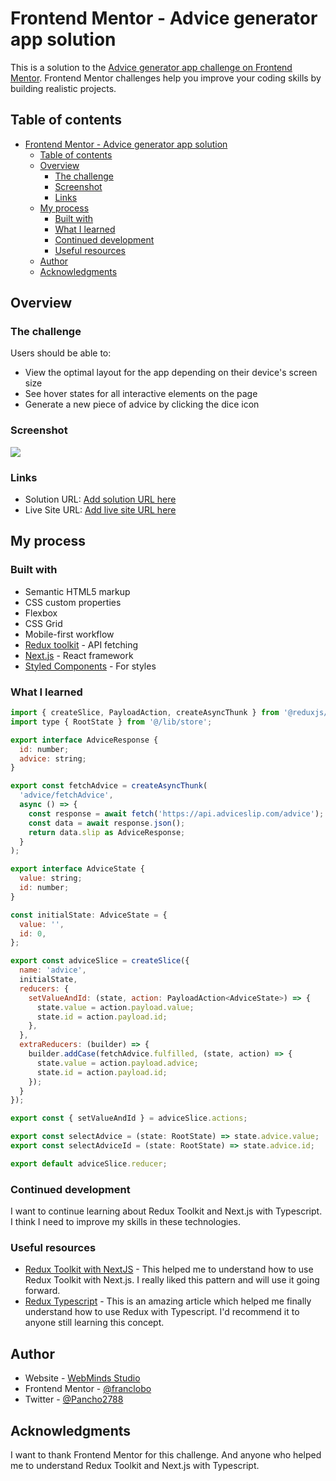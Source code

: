 # Frontend Mentor - Advice generator app solution

This is a solution to the [Advice generator app challenge on Frontend Mentor](https://www.frontendmentor.io/challenges/advice-generator-app-QdUG-13db). Frontend Mentor challenges help you improve your coding skills by building realistic projects.

## Table of contents

- [Frontend Mentor - Advice generator app solution](#frontend-mentor---advice-generator-app-solution)
  - [Table of contents](#table-of-contents)
  - [Overview](#overview)
    - [The challenge](#the-challenge)
    - [Screenshot](#screenshot)
    - [Links](#links)
  - [My process](#my-process)
    - [Built with](#built-with)
    - [What I learned](#what-i-learned)
    - [Continued development](#continued-development)
    - [Useful resources](#useful-resources)
  - [Author](#author)
  - [Acknowledgments](#acknowledgments)

## Overview

### The challenge

Users should be able to:

- View the optimal layout for the app depending on their device's screen size
- See hover states for all interactive elements on the page
- Generate a new piece of advice by clicking the dice icon

### Screenshot

![](./screenshot.jpg)

### Links

- Solution URL: [Add solution URL here](https://your-solution-url.com)
- Live Site URL: [Add live site URL here](https://your-live-site-url.com)

## My process

### Built with

- Semantic HTML5 markup
- CSS custom properties
- Flexbox
- CSS Grid
- Mobile-first workflow
- [Redux toolkit](https://redux.js.org/usage/nextjs) - API fetching
- [Next.js](https://nextjs.org/) - React framework
- [Styled Components](https://styled-components.com/) - For styles

### What I learned

```js
import { createSlice, PayloadAction, createAsyncThunk } from '@reduxjs/toolkit';
import type { RootState } from '@/lib/store';

export interface AdviceResponse {
  id: number;
  advice: string;
}

export const fetchAdvice = createAsyncThunk(
  'advice/fetchAdvice',
  async () => {
    const response = await fetch('https://api.adviceslip.com/advice');
    const data = await response.json();
    return data.slip as AdviceResponse;
  }
);

export interface AdviceState {
  value: string;
  id: number;
}

const initialState: AdviceState = {
  value: '',
  id: 0,
};

export const adviceSlice = createSlice({
  name: 'advice',
  initialState,
  reducers: {
    setValueAndId: (state, action: PayloadAction<AdviceState>) => {
      state.value = action.payload.value;
      state.id = action.payload.id;
    },
  },
  extraReducers: (builder) => {
    builder.addCase(fetchAdvice.fulfilled, (state, action) => {
      state.value = action.payload.advice;
      state.id = action.payload.id;
    });
  }
});

export const { setValueAndId } = adviceSlice.actions;

export const selectAdvice = (state: RootState) => state.advice.value;
export const selectAdviceId = (state: RootState) => state.advice.id;

export default adviceSlice.reducer;

```

### Continued development

I want to continue learning about Redux Toolkit and Next.js with Typescript. I think I need to improve my skills in these technologies.

### Useful resources

- [Redux Toolkit with NextJS](https://redux.js.org/usage/nextjs) - This helped me to understand how to use Redux Toolkit with Next.js. I really liked this pattern and will use it going forward.
- [Redux Typescript](https://redux.js.org/tutorials/typescript-quick-start) - This is an amazing article which helped me finally understand how to use Redux with Typescript. I'd recommend it to anyone still learning this concept.

## Author

- Website - [WebMinds Studio](https://www.webmindsstudio.com/)
- Frontend Mentor - [@franclobo](https://www.frontendmentor.io/profile/franclobo)
- Twitter - [@Pancho2788](https://twitter.com/Pancho2788)

## Acknowledgments

I want to thank Frontend Mentor for this challenge. And anyone who helped me to understand Redux Toolkit and Next.js with Typescript.
